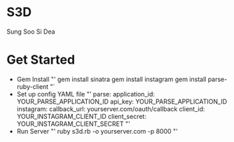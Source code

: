 # S3D
Sung Soo Si Dea

# Get Started
- Gem Install
"'
gem install sinatra
gem install instagram
gem install parse-ruby-client
"`
- Set up config YAML file
"'
parse:
  application_id: YOUR_PARSE_APPLICATION_ID
  api_key: YOUR_PARSE_APPLICATION_ID
instagram:
  callback_url: yourserver.com/oauth/callback
  client_id: YOUR_INSTAGRAM_CLIENT_ID
  client_secret: YOUR_INSTAGRAM_CLIENT_SECRET
"'
- Run Server
"'
ruby s3d.rb -o yourserver.com -p 8000
"'
